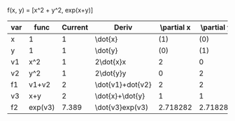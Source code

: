 
f(x, y) = [x^2 + y^2, exp(x+y)]

| var|  func   | Current |   Deriv               | \partial x | \partial y |
|----|---------|---------| --------------------- | ---------- |----------- |
| x  | 1       | 1       | \dot{x}           | (1)        | (0)        |
| y  | 1       | 1       | \dot{y}           | (0)        | (1)        |
| v1 | x^2     | 1       | 2\dot{x}x         |  2         |  0         |
| v2 | y^2     | 1       | 2\dot{y}y         |  0         |  2         |
| f1 | v1+v2   | 2       | \dot{v1}+dot{v2}  |  2         |  2         |
| v3 | x+y     | 2       | \dot{x}+\dot{y}   |  1         |  1         |
| f2 | exp(v3) | 7.389   | \dot{v3}exp(v3)   |  2.718282  | 2.718282   |

